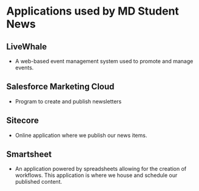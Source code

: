 # Applications used by MD Student News

## LiveWhale

- A web-based event management system used to promote and manage events.

## Salesforce Marketing Cloud

- Program to create and publish newsletters

## Sitecore

- Online application where we publish our news items.

## Smartsheet

- An application powered by spreadsheets allowing for the creation of workflows. This application is where we house and schedule our published content.

